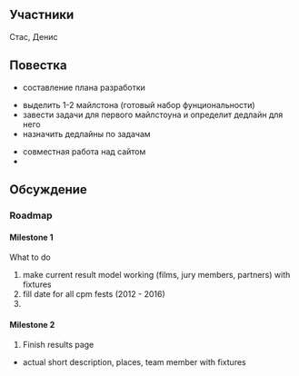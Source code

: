 ## Участники

Стас, Денис

## Повестка

* составление плана разработки
 - выделить 1-2 майлстона (готовый набор фунциональности)
 - завести задачи для первого майлстоуна и определит дедлайн для него
 - назначить дедлайны по задачам
* совместная работа над сайтом
* 

## Обсуждение

### Roadmap

#### Milestone 1

What to do
1. make current result model working (films, jury members, partners) with fixtures
2. fill date for all cpm fests (2012 - 2016)
3. 

#### Milestone 2
1. Finish results page 
 * actual short description, places, team member with fixtures
